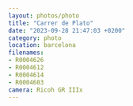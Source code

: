 ```yaml
---
layout: photos/photo
title: "Carrer de Plato"
date: "2023-09-28 21:47:03 +0200"
category: photo
location: barcelona
filenames: 
- R0004626
- R0004612
- R0004614
- R0004603
camera: Ricoh GR IIIx
---
```

